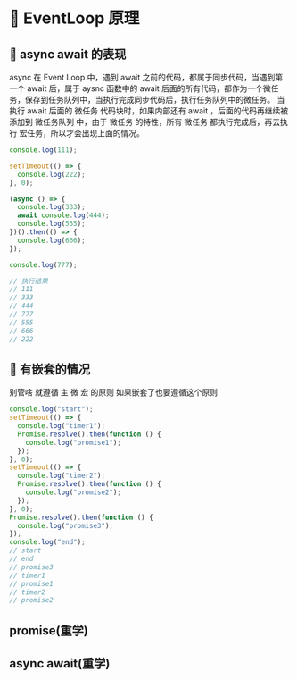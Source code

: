# 🤖 EventLoop 原理

## 🎵 async await 的表现

async 在 Event Loop 中，遇到 await 之前的代码，都属于同步代码，当遇到第一个 await 后，属于 aysnc 函数中的 await 后面的所有代码，都作为一个微任务，保存到任务队列中，当执行完成同步代码后，执行任务队列中的微任务。
当执行 await 后面的 微任务 代码块时，如果内部还有 await ，后面的代码再继续被添加到 微任务队列 中，由于 微任务 的特性，所有 微任务 都执行完成后，再去执行 宏任务，所以才会出现上面的情况。

```javascript
console.log(111);

setTimeout(() => {
  console.log(222);
}, 0);

(async () => {
  console.log(333);
  await console.log(444);
  console.log(555);
})().then(() => {
  console.log(666);
});

console.log(777);

// 执行结果
// 111
// 333
// 444
// 777
// 555
// 666
// 222
```

## 🎹 有嵌套的情况

别管啥 就遵循 主 微 宏 的原则 如果嵌套了也要遵循这个原则

```javascript
console.log("start");
setTimeout(() => {
  console.log("timer1");
  Promise.resolve().then(function () {
    console.log("promise1");
  });
}, 0);
setTimeout(() => {
  console.log("timer2");
  Promise.resolve().then(function () {
    console.log("promise2");
  });
}, 0);
Promise.resolve().then(function () {
  console.log("promise3");
});
console.log("end");
// start
// end
// promise3
// timer1
// promise1
// timer2
// promise2
```

## promise(重学)

## async await(重学)
